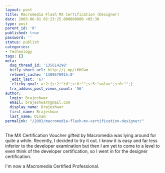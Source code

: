 ```yaml
---
layout: post
title: Macromedia Flash MX Certification (Designer)
date: 2003-06-01 02:23:25.000000000 +05:30
type: post
parent_id: '0'
published: true
password: ''
status: publish
categories:
- Technology
tags: []
meta:
  dsq_thread_id: '135614298'
  bitly_short_url: http://j.mp/iKHCwm
  retweet_cache: '1309570915:0'
  _edit_last: '67'
  _clicky_goal: a:2:{s:2:"id";s:0:"";s:5:"value";s:0:"";}
  trx_addons_post_views_count: '56'
author:
  login: Brajeshwar
  email: brajeshwar@gmail.com
  display_name: Brajeshwar
  first_name: Brajeshwar
  last_name: Oinam
permalink: "/2003/macromedia-flash-mx-certification-designer/"
---
```

<p>The MX Certification Voucher gifted by Macromedia was lying around for quite a while. Recently, I decided to try it out. I know it is easy and far less inferior to the developer examination but then I am yet to come to a level to even think of the developer certification, so I went in for the designer certification.</p>
<p>I'm now a Macromedia Certified Professional.</p>
